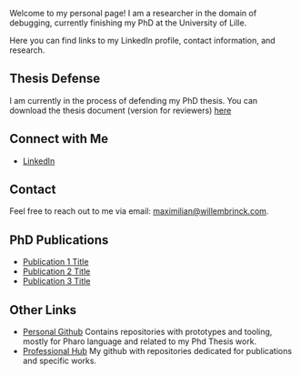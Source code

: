 <!---![Your Profile Picture](link_to_profile_picture.jpg) -->

Welcome to my personal page! I am a researcher in the domain of debugging, currently finishing my PhD at the University of Lille.

Here you can find links to my LinkedIn profile, contact information, and research.

## Thesis Defense

I am currently in the process of defending my PhD thesis.
You can download the thesis document (version for reviewers) [here](willembrinck.com)

## Connect with Me

- [LinkedIn](https://www.linkedin.com/in/your-profile)


## Contact

Feel free to reach out to me via email: [maximilian@willembrinck.com](mailto:maximilian@willembrinck.com).

## PhD Publications

- [Publication 1 Title](link_to_publication_1)
- [Publication 2 Title](link_to_publication_2)
- [Publication 3 Title](link_to_publication_3)

## Other Links

- <a href="https://www.github.com/maxwills" title="Personal Github">Personal Github</a> Contains repositories with prototypes and tooling, mostly for Pharo language and related to my Phd Thesis work.
- <a href="https://www.github.com/willembrinck" title="Professional Github">Professional Hub</a> My github with repositories dedicated for publications and specific works.
